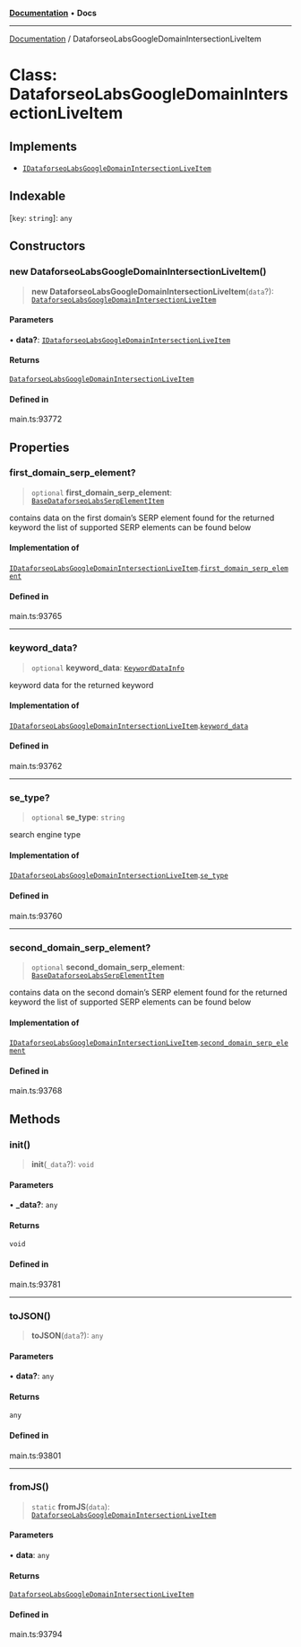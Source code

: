 [**Documentation**](../README.md) • **Docs**

***

[Documentation](../globals.md) / DataforseoLabsGoogleDomainIntersectionLiveItem

# Class: DataforseoLabsGoogleDomainIntersectionLiveItem

## Implements

- [`IDataforseoLabsGoogleDomainIntersectionLiveItem`](../interfaces/IDataforseoLabsGoogleDomainIntersectionLiveItem.md)

## Indexable

 \[`key`: `string`\]: `any`

## Constructors

### new DataforseoLabsGoogleDomainIntersectionLiveItem()

> **new DataforseoLabsGoogleDomainIntersectionLiveItem**(`data`?): [`DataforseoLabsGoogleDomainIntersectionLiveItem`](DataforseoLabsGoogleDomainIntersectionLiveItem.md)

#### Parameters

• **data?**: [`IDataforseoLabsGoogleDomainIntersectionLiveItem`](../interfaces/IDataforseoLabsGoogleDomainIntersectionLiveItem.md)

#### Returns

[`DataforseoLabsGoogleDomainIntersectionLiveItem`](DataforseoLabsGoogleDomainIntersectionLiveItem.md)

#### Defined in

main.ts:93772

## Properties

### first\_domain\_serp\_element?

> `optional` **first\_domain\_serp\_element**: [`BaseDataforseoLabsSerpElementItem`](BaseDataforseoLabsSerpElementItem.md)

contains data on the first domain’s SERP element found for the returned keyword
the list of supported SERP elements can be found below

#### Implementation of

[`IDataforseoLabsGoogleDomainIntersectionLiveItem`](../interfaces/IDataforseoLabsGoogleDomainIntersectionLiveItem.md).[`first_domain_serp_element`](../interfaces/IDataforseoLabsGoogleDomainIntersectionLiveItem.md#first_domain_serp_element)

#### Defined in

main.ts:93765

***

### keyword\_data?

> `optional` **keyword\_data**: [`KeywordDataInfo`](KeywordDataInfo.md)

keyword data for the returned keyword

#### Implementation of

[`IDataforseoLabsGoogleDomainIntersectionLiveItem`](../interfaces/IDataforseoLabsGoogleDomainIntersectionLiveItem.md).[`keyword_data`](../interfaces/IDataforseoLabsGoogleDomainIntersectionLiveItem.md#keyword_data)

#### Defined in

main.ts:93762

***

### se\_type?

> `optional` **se\_type**: `string`

search engine type

#### Implementation of

[`IDataforseoLabsGoogleDomainIntersectionLiveItem`](../interfaces/IDataforseoLabsGoogleDomainIntersectionLiveItem.md).[`se_type`](../interfaces/IDataforseoLabsGoogleDomainIntersectionLiveItem.md#se_type)

#### Defined in

main.ts:93760

***

### second\_domain\_serp\_element?

> `optional` **second\_domain\_serp\_element**: [`BaseDataforseoLabsSerpElementItem`](BaseDataforseoLabsSerpElementItem.md)

contains data on the second domain’s SERP element found for the returned keyword
the list of supported SERP elements can be found below

#### Implementation of

[`IDataforseoLabsGoogleDomainIntersectionLiveItem`](../interfaces/IDataforseoLabsGoogleDomainIntersectionLiveItem.md).[`second_domain_serp_element`](../interfaces/IDataforseoLabsGoogleDomainIntersectionLiveItem.md#second_domain_serp_element)

#### Defined in

main.ts:93768

## Methods

### init()

> **init**(`_data`?): `void`

#### Parameters

• **\_data?**: `any`

#### Returns

`void`

#### Defined in

main.ts:93781

***

### toJSON()

> **toJSON**(`data`?): `any`

#### Parameters

• **data?**: `any`

#### Returns

`any`

#### Defined in

main.ts:93801

***

### fromJS()

> `static` **fromJS**(`data`): [`DataforseoLabsGoogleDomainIntersectionLiveItem`](DataforseoLabsGoogleDomainIntersectionLiveItem.md)

#### Parameters

• **data**: `any`

#### Returns

[`DataforseoLabsGoogleDomainIntersectionLiveItem`](DataforseoLabsGoogleDomainIntersectionLiveItem.md)

#### Defined in

main.ts:93794
